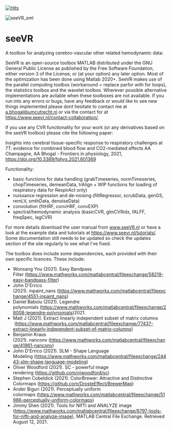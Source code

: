 [![Hits](https://hits.seeyoufarm.com/api/count/incr/badge.svg?url=https%3A%2F%2Fgithub.com%2Fabhogal-lab%2FseeVR&count_bg=%2379C83D&title_bg=%23555555&icon=&icon_color=%23E7E7E7&title=hits&edge_flat=false)](https://hits.seeyoufarm.com)

![seeVR_sml](https://user-images.githubusercontent.com/76702516/127998873-93f9a3d4-3a93-4ed0-acc9-7db1313c8988.png)

# seeVR
A toolbox for analyzing cerebro-vascular other related hemodynamic data:

SeeVR is an open-source toolbox MATLAB distributed under the GNU General Public License as published by the Free Software Foundation, either version 3 of the License, or (at your option) any later option. Most of the optimization has been done using Matlab 2020+. SeeVR makes use of the parallel computing toolbox (workaround = replace parfor with for loops), the statistics toolbox and the wavelet toolbox. Wherever possible alternative implementations are avilable when these toolboxes are not available. If you run into any errors or bugs, have any feedback or would like to see new things implemented please dont hesitate to contact me at a.bhogal@umcutrecht.nl or via the contact for at https://www.seevr.nl/contact-collaboration/.

If you use any CVR functionality for your work (or any derivatives based on the seeVR toolbox) please cite the following paper:

Insights into cerebral tissue-specific response to respiratory challenges at 7T: evidence for combined blood flow and CO2-mediated effects
AA Champagne, AA Bhogal - Frontiers in physiology, 2021, https://doi.org/10.3389/fphys.2021.601369

Functionality:

* basic functions for data handling (grabTimeseries, normTimeseries, chopTimeseries, demeanData, trAlign + WIP functions for loading of respiratory data for RespirAct only)
* nuissance regression and de-noising (filtRegressor, scrubData, genGS, remLV, smthData, denoiseData)
* convolution (fitHRF, convHRF, convEXP) 
* spectral/hemodynamic analysis (basicCVR, glmCVRidx, fALFF, freqSpec, lagCVR)

For more details download the user manual from www.seeVR.nl or have a look at the example data and tutorials at https://www.seevr.nl/tutorials/. Some documentation still needs to be updated so check the updates section of the site regularly to see what I've fixed.

The toolbox does include some dependencies, each provided with their own specific licences. These include:

* Wonsang You (2021). Easy Bandpass Filter (https://www.mathworks.com/matlabcentral/fileexchange/58219-easy-bandpass-filter)
* John D'Errico (2021). inpaint_nans (https://www.mathworks.com/matlabcentral/fileexchange/4551-inpaint_nans)
* Daniel Baboiu (2021). Legendre polynomials (https://www.mathworks.com/matlabcentral/fileexchange/28008-legendre-polynomials)2021.
* Matt J (2021). Extract linearly independent subset of matrix columns  (https://www.mathworks.com/matlabcentral/fileexchange/77437-extract-linearly-independent-subset-of-matrix-columns)
* Benjamin Kraus (2021). nanconv (https://www.mathworks.com/matlabcentral/fileexchange/41961-nanconv)
* John D'Errico (2021). SLM - Shape Language Modeling (https://www.mathworks.com/matlabcentral/fileexchange/24443-slm-shape-language-modeling)
* Oliver Woodford (2021). SC - powerful image rendering (https://github.com/ojwoodford/sc)
* Stephen Cobeldick (2021). ColorBrewer: Attractive and Distinctive Colormaps (https://github.com/DrosteEffect/BrewerMap)
* Ander Biguri (2021). Perceptually uniform colormaps (https://www.mathworks.com/matlabcentral/fileexchange/51986-perceptually-uniform-colormaps)
* Jimmy Shen (2021). Tools for NIfTI and ANALYZE image (https://www.mathworks.com/matlabcentral/fileexchange/8797-tools-for-nifti-and-analyze-image), MATLAB Central File Exchange. Retrieved August 12, 2021.
